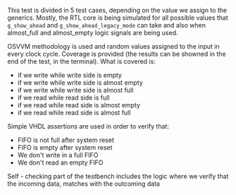 This test is divided in 5 test cases, depending on the value we assign to the generics. Mostly, the RTL core is being simulated for all possible values that `g_show_ahead` and `g_show_ahead_legacy_mode` can take and also when almost_full and almost_empty logic signals are being used.

OSVVM methodology is used and random values assigned to the input in every clock cycle. Coverage is provided (the results can be showned in the end of the test, in the terminal). What is covered is:

  - if we write while write side is empty
  - if we write while write side is almost empty
  - if we write while write side is almost full
  - if we read while read side is full
  - if we read while read side is almost empty
  - if we read while read side is almost full

Simple VHDL assertions are used in order to verify that:

  - FIFO is not full after system reset
  - FIFO is empty after system reset
  - We don't write in a full FIFO
  - We don't read an empty FIFO

Self - checking part of the testbench includes the logic where we verify that the incoming data, matches with the outcoming data
